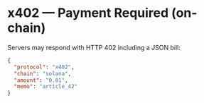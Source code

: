 # x402 — Payment Required (on-chain)

Servers may respond with HTTP 402 including a JSON bill:

```json
{
  "protocol": "x402",
  "chain": "solana",
  "amount": "0.01",
  "memo": "article_42"
}
```

